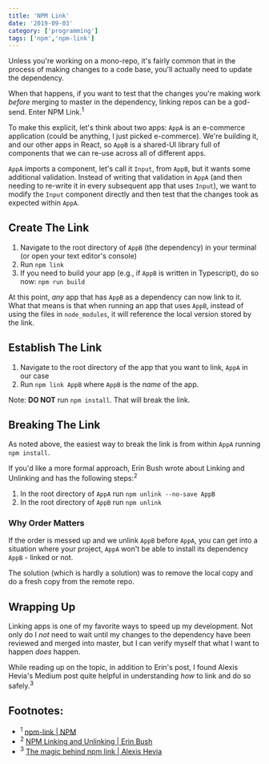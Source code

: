 ```yaml
---
title: 'NPM Link'
date: '2019-09-03'
category: ['programming']
tags: ['npm','npm-link']
---
```


Unless you're working on a mono-repo, it's fairly common that in the process of making changes to a code base, you'll actually need to update the dependency.

When that happens, if you want to test that the changes you're making work _before_ merging to master in the dependency, linking repos can be a god-send. Enter NPM Link.<sup>1</sup>

To make this explicit, let's think about two apps: `AppA` is an e-commerce application (could be anything, I just picked e-commerce). We're building it, and our other apps in React, so `AppB` is a shared-UI library full of components that we can re-use across all of different apps.

`AppA` imports a component, let's call it `Input`, from `AppB`, but it wants some additional validation. Instead of writing that validation in `AppA` (and then needing to re-write it in every subsequent app that uses `Input`), we want to modify the `Input` component directly and then test that the changes took as expected within `AppA`.

## Create The Link
1. Navigate to the root directory of `AppB` (the dependency) in your terminal (or open your text editor's console)
2. Run  `npm link`
3. If you need to build your app (e.g., if `AppB` is written in Typescript), do so now: `npm run build`

At this point, _any_ app that has `AppB` as a dependency can now link to it. What that means is that when running an app that uses `AppB`, instead of using the files in `node_modules`, it will reference the local version stored by the link.

## Establish The Link
1. Navigate to the root directory of the app that you want to link, `AppA` in our case
2. Run `npm link AppB` where `AppB` is the _name_ of the app.

Note: **DO NOT** run `npm install`. That will break the link.

## Breaking The Link
As noted above, the easiest way to break the link is from within `AppA` running `npm install`.

If you'd like a more formal approach, Erin Bush wrote about Linking and Unlinking and has the following steps:<sup>2</sup>
1. In the root directory of `AppA` run `npm unlink --no-save AppB`
2. In the root directory of `AppB` run `npm unlink`

### Why Order Matters
If the order is messed up and we unlink `AppB` before `AppA`, you can get into a situation where your project, `AppA` won't be able to install its dependency `AppB` - linked or not.

The solution (which is hardly a solution) was to remove the local copy and do a fresh copy from the remote repo.

## Wrapping Up
Linking apps is one of my favorite ways to speed up my development. Not only do I _not_ need to wait until my changes to the dependency have been reviewed and merged into master, but I can verify myself that what I want to happen _does_ happen.

While reading up on the topic, in addition to Erin's post, I found Alexis Hevia's Medium post quite helpful in understanding _how_ to link and do so safely.<sup>3</sup>

## Footnotes:
* <sup>1</sup> [npm-link | NPM](https://docs.npmjs.com/cli/link.html)
* <sup>2</sup> [NPM Linking and Unlinking | Erin Bush](https://dev.to/erinbush/npm-linking-and-unlinking-2h1g?returning-user=true)
* <sup>3</sup> [The magic behind npm link | Alexis Hevia](https://medium.com/@alexishevia/the-magic-behind-npm-link-d94dcb3a81af)

